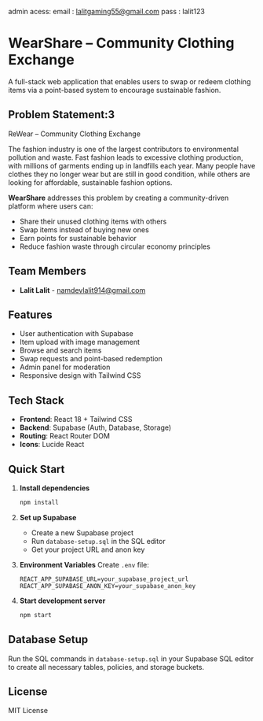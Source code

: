 admin acess:
email : lalitgaming55@gmail.com
pass : lalit123

# WearShare – Community Clothing Exchange

A full-stack web application that enables users to swap or redeem clothing items via a point-based system to encourage sustainable fashion.

## Problem Statement:3

ReWear – Community Clothing Exchange

The fashion industry is one of the largest contributors to environmental pollution and waste. Fast fashion leads to excessive clothing production, with millions of garments ending up in landfills each year. Many people have clothes they no longer wear but are still in good condition, while others are looking for affordable, sustainable fashion options.

**WearShare** addresses this problem by creating a community-driven platform where users can:
- Share their unused clothing items with others
- Swap items instead of buying new ones
- Earn points for sustainable behavior
- Reduce fashion waste through circular economy principles

## Team Members

- **Lalit Lalit** - namdevlalit914@gmail.com

## Features

- User authentication with Supabase
- Item upload with image management
- Browse and search items
- Swap requests and point-based redemption
- Admin panel for moderation
- Responsive design with Tailwind CSS

## Tech Stack

- **Frontend**: React 18 + Tailwind CSS
- **Backend**: Supabase (Auth, Database, Storage)
- **Routing**: React Router DOM
- **Icons**: Lucide React

## Quick Start

1. **Install dependencies**
   ```bash
   npm install
   ```

2. **Set up Supabase**
   - Create a new Supabase project
   - Run `database-setup.sql` in the SQL editor
   - Get your project URL and anon key

3. **Environment Variables**
   Create `.env` file:
   ```env
   REACT_APP_SUPABASE_URL=your_supabase_project_url
   REACT_APP_SUPABASE_ANON_KEY=your_supabase_anon_key
   ```

4. **Start development server**
   ```bash
   npm start
   ```

## Database Setup

Run the SQL commands in `database-setup.sql` in your Supabase SQL editor to create all necessary tables, policies, and storage buckets.

## License

MIT License
